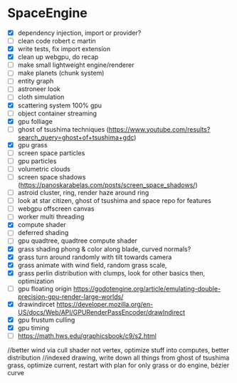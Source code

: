 # SpaceEngine

-   [x] dependency injection, import or provider?
-   [ ] clean code robert c martin
-   [x] write tests, fix import extension
-   [x] clean up webgpu, do recap
-   [ ] make small lightweight engine/renderer
-   [ ] make planets (chunk system)
-   [ ] entity graph
-   [ ] astroneer look
-   [ ] cloth simulation
-   [x] scattering system 100% gpu
-   [ ] object container streaming
-   [x] gpu folliage
-   [ ] ghost of tsushima techniques (https://www.youtube.com/results?search_query=ghost+of+tsushima+gdc)
-   [x] gpu grass
-   [ ] screen space particles
-   [ ] gpu particles
-   [ ] volumetric clouds
-   [ ] screen space shadows (https://panoskarabelas.com/posts/screen_space_shadows/)
-   [ ] astroid cluster, ring, render haze around ring
-   [ ] look at star citizen, ghost of tsushima and space repo for features
-   [ ] webgpu offscreen canvas
-   [ ] worker multi threading
-   [x] compute shader
-   [ ] deferred shading
-   [ ] gpu quadtree, quadtree compute shader
-   [x] grass shading phong & color along blade, curved normals?
-   [x] grass turn around randomly with tilt towards camera
-   [x] grass animate with wind field, random grass scale,
-   [x] grass perlin distribution with clumps, look for other basics then, optimization
-   [ ] gpu floating origin https://godotengine.org/article/emulating-double-precision-gpu-render-large-worlds/
-   [x] drawindircet https://developer.mozilla.org/en-US/docs/Web/API/GPURenderPassEncoder/drawIndirect
-   [x] gpu frustum culling
-   [x] gpu timing
-   [ ] https://math.hws.edu/graphicsbook/c9/s2.html

//better wind via cull shader not vertex, optimize stuff into computes, better distribution
//indexed drawing, write down all things from ghost of tsushima grass, optimize current, restart with plan for only grass or do engine, bézier curve
